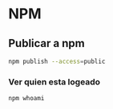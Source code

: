 # NPM

## Publicar a npm

```bash
npm publish --access=public
```

### Ver quien esta logeado

```bash
npm whoami
```

